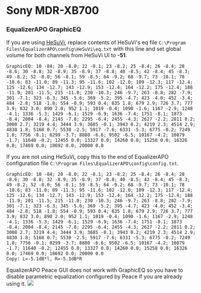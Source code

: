 # Sony MDR-XB700
### EqualizerAPO GraphicEQ
If you are using [HeSuVi](https://sourceforge.net/projects/hesuvi/), replace contents of HeSuVi's eq file `C:\Program Files\EqualizerAPO\config\HeSuVi\eq.txt` with this line and set global volume for both channels from HeSuVi UI to **-51**.
```
GraphicEQ: 10 -84; 20 -8.0; 22 -8.1; 23 -8.2; 25 -8.4; 26 -8.4; 28 -8.6; 30 -8.8; 32 -8.9; 35 -8.9; 37 -8.8; 40 -8.5; 42 -8.4; 45 -8.3; 49 -8.2; 52 -8.0; 56 -8.1; 59 -8.5; 64 -9.2; 68 -9.7; 73 -10.1; 78 -10.6; 83 -11.0; 89 -11.3; 95 -11.6; 102 -12.0; 109 -12.3; 117 -12.4; 125 -12.6; 134 -12.7; 143 -12.9; 153 -12.4; 164 -12.2; 175 -12.4; 188 -11.9; 201 -11.5; 215 -11.0; 230 -10.3; 246 -9.7; 263 -8.8; 282 -7.9; 301 -7.1; 323 -6.3; 345 -5.6; 369 -5.2; 395 -4.7; 423 -4.0; 452 -3.4; 484 -2.8; 518 -1.8; 554 -0.9; 593 0.4; 635 1.8; 679 2.9; 726 3.7; 777 3.9; 832 3.0; 890 2.0; 952 1.1; 1019 -0.4; 1090 -1.6; 1167 -2.9; 1248 -4.1; 1336 -5.3; 1429 -6.1; 1529 -6.9; 1636 -7.4; 1751 -8.1; 1873 -8.4; 2004 -8.4; 2145 -7.8; 2295 -6.4; 2455 -4.3; 2627 -2.2; 2811 0.2; 3008 2.7; 3219 4.4; 3444 3.9; 3685 -0.1; 3943 0.2; 4219 2.3; 4514 2.9; 4830 1.8; 5168 0.7; 5530 -2.5; 5917 -7.6; 6331 -5.3; 6775 -0.2; 7249 1.0; 7756 -0.1; 8299 -3.7; 8880 -6.6; 9502 -6.5; 10167 -4.2; 10879 -1.7; 11640 -0.2; 12455 0.0; 13327 0.0; 14260 0.0; 15258 0.0; 16326 0.0; 17469 0.0; 18692 0.0; 20000 0.0
```
If you are not using HeSuVi, copy this to the end of EqualizerAPO configuration file `C:\Program Files\EqualizerAPO\config\config.txt`.
```
GraphicEQ: 10 -84; 20 -8.0; 22 -8.1; 23 -8.2; 25 -8.4; 26 -8.4; 28 -8.6; 30 -8.8; 32 -8.9; 35 -8.9; 37 -8.8; 40 -8.5; 42 -8.4; 45 -8.3; 49 -8.2; 52 -8.0; 56 -8.1; 59 -8.5; 64 -9.2; 68 -9.7; 73 -10.1; 78 -10.6; 83 -11.0; 89 -11.3; 95 -11.6; 102 -12.0; 109 -12.3; 117 -12.4; 125 -12.6; 134 -12.7; 143 -12.9; 153 -12.4; 164 -12.2; 175 -12.4; 188 -11.9; 201 -11.5; 215 -11.0; 230 -10.3; 246 -9.7; 263 -8.8; 282 -7.9; 301 -7.1; 323 -6.3; 345 -5.6; 369 -5.2; 395 -4.7; 423 -4.0; 452 -3.4; 484 -2.8; 518 -1.8; 554 -0.9; 593 0.4; 635 1.8; 679 2.9; 726 3.7; 777 3.9; 832 3.0; 890 2.0; 952 1.1; 1019 -0.4; 1090 -1.6; 1167 -2.9; 1248 -4.1; 1336 -5.3; 1429 -6.1; 1529 -6.9; 1636 -7.4; 1751 -8.1; 1873 -8.4; 2004 -8.4; 2145 -7.8; 2295 -6.4; 2455 -4.3; 2627 -2.2; 2811 0.2; 3008 2.7; 3219 4.4; 3444 3.9; 3685 -0.1; 3943 0.2; 4219 2.3; 4514 2.9; 4830 1.8; 5168 0.7; 5530 -2.5; 5917 -7.6; 6331 -5.3; 6775 -0.2; 7249 1.0; 7756 -0.1; 8299 -3.7; 8880 -6.6; 9502 -6.5; 10167 -4.2; 10879 -1.7; 11640 -0.2; 12455 0.0; 13327 0.0; 14260 0.0; 15258 0.0; 16326 0.0; 17469 0.0; 18692 0.0; 20000 0.0
Copy: L=-5.1dB*l, R=-5.1dB*R
```
EqualizerAPO Peace GUI does not work with GraphicEQ so you have to disable parametric equalization configured by Peace if you are already using it.
![](https://raw.githubusercontent.com/jaakkopasanen/AutoEq/master/results/Innerfidelity%202017/innerfidelity/onear/Sony%20MDR-XB700/Sony%20MDR-XB700.png)
